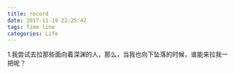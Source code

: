 ```yaml
---
title: record
date: 2017-11-19 22:25:42
tags: Time line
categories: Life
---
```


1.我尝试去拉那些面向着深渊的人，那么，当我也向下坠落的时候，谁能来拉我一把呢？
